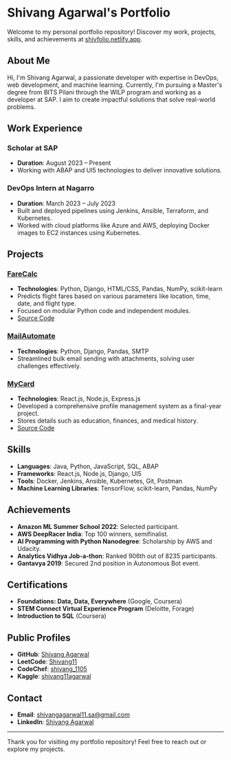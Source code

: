# Shivang Agarwal's Portfolio

Welcome to my personal portfolio repository! Discover my work, projects, skills, and achievements at [shivfolio.netlify.app](https://shivfolio.netlify.app/).

## About Me

Hi, I'm Shivang Agarwal, a passionate developer with expertise in DevOps, web development, and machine learning. Currently, I'm pursuing a Master's degree from BITS Pilani through the WILP program and working as a developer at SAP. I aim to create impactful solutions that solve real-world problems.

## Work Experience

### Scholar at SAP
- **Duration**: August 2023 – Present
- Working with ABAP and UI5 technologies to deliver innovative solutions.

### DevOps Intern at Nagarro
- **Duration**: March 2023 – July 2023
- Built and deployed pipelines using Jenkins, Ansible, Terraform, and Kubernetes.
- Worked with cloud platforms like Azure and AWS, deploying Docker images to EC2 instances using Kubernetes.

## Projects

### [FareCalc](http://farecalc.pythonanywhere.com/)
- **Technologies**: Python, Django, HTML/CSS, Pandas, NumPy, scikit-learn
- Predicts flight fares based on various parameters like location, time, date, and flight type.
- Focused on modular Python code and independent modules.
- [Source Code](https://github.com/Shivang-Agarwal11/django3-flightfarepro)

### [MailAutomate](https://github.com/Shivang-Agarwal11/Mail-Auto)
- **Technologies**: Python, Django, Pandas, SMTP
- Streamlined bulk email sending with attachments, solving user challenges effectively.

### [MyCard](https://mycardeco.netlify.app/)
- **Technologies**: React.js, Node.js, Express.js
- Developed a comprehensive profile management system as a final-year project.
- Stores details such as education, finances, and medical history.
- [Source Code](https://github.com/Shivang-Agarwal11/MyCard-frontend)

## Skills

- **Languages**: Java, Python, JavaScript, SQL, ABAP
- **Frameworks**: React.js, Node.js, Django, UI5
- **Tools**: Docker, Jenkins, Ansible, Kubernetes, Git, Postman
- **Machine Learning Libraries**: TensorFlow, scikit-learn, Pandas, NumPy

## Achievements

- **Amazon ML Summer School 2022**: Selected participant.
- **AWS DeepRacer India**: Top 100 winners, semifinalist.
- **AI Programming with Python Nanodegree**: Scholarship by AWS and Udacity.
- **Analytics Vidhya Job-a-thon**: Ranked 906th out of 8235 participants.
- **Gantavya 2019**: Secured 2nd position in Autonomous Bot event.

## Certifications

- **Foundations: Data, Data, Everywhere** (Google, Coursera)
- **STEM Connect Virtual Experience Program** (Deloitte, Forage)
- **Introduction to SQL** (Coursera)

## Public Profiles

- **GitHub**: [Shivang Agarwal](https://github.com/Shivang-Agarwal11)
- **LeetCode**: [Shivang11](https://leetcode.com/Shivang11/)
- **CodeChef**: [shivang_1105](https://www.codechef.com/users/shivang_1105)
- **Kaggle**: [shivang11agarwal](https://www.kaggle.com/shivang11agarwal)

## Contact

- **Email**: [shivangagarwal11.sa@gmail.com](mailto:shivangagarwal11.sa@gmail.com)
- **LinkedIn**: [Shivang Agarwal](https://www.linkedin.com/in/shivang-agarwal-9063971b8/)

---

Thank you for visiting my portfolio repository! Feel free to reach out or explore my projects.
